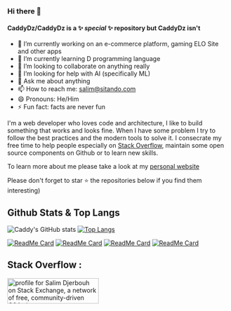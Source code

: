 ### Hi there 👋

#### **CaddyDz/CaddyDz** is a ✨ _special_ ✨ repository but CaddyDz isn't

- 🔭 I’m currently working on an e-commerce platform, gaming ELO Site and other apps
- 🌱 I’m currently learning D programming language
- 👯 I’m looking to collaborate on anything really
- 🤔 I’m looking for help with AI (specifically ML)
- 💬 Ask me about anything
- 📫 How to reach me: salim@sitando.com
- 😄 Pronouns: He/Him
- ⚡ Fun fact: facts are never fun

I'm a web developer who loves code and architecture, I like to build something that works and looks fine.
        When I have some problem I try to follow the best practices and the modern tools to solve it. I consecrate my free time to help people especially on
        <a
          href="https://stackoverflow.com/users/5581565/salim-djerbouh?tab=profile"
          target="blank"
          class="b-link"
        >Stack Overflow</a>, maintain some open source components on Github or to learn new skills.


To learn more about me please take a look at my [personal website](https://salimdj.me)

Please don't forget to star ⭐  the repositories below if you find them interesting)

## Github Stats & Top Langs

![Caddy's GitHub stats](https://github-readme-stats.vercel.app/api?username=CaddyDz&show_icons=true&theme=shades-of-purple&count_private=true)
[![Top Langs](https://github-readme-stats.vercel.app/api/top-langs/?username=CaddyDz&hide=html,css&layout=compact&theme=shades-of-purple)](https://github.com/CaddyDz/CaddyDz)

[![ReadMe Card](https://github-readme-stats.vercel.app/api/pin/?username=CaddyDz&repo=EnglishWorlds&theme=shades-of-purple)](https://github.com/CaddyDz/EnglishWorlds)
[![ReadMe Card](https://github-readme-stats.vercel.app/api/pin/?username=CaddyDz&repo=dotfiles&theme=shades-of-purple)](https://github.com/CaddyDz/dotfiles)
[![ReadMe Card](https://github-readme-stats.vercel.app/api/pin/?username=CaddyDz&repo=ml&theme=shades-of-purple)](https://github.com/CaddyDz/ml)
[![ReadMe Card](https://github-readme-stats.vercel.app/api/pin/?username=CaddyDz&repo=Turbo&theme=shades-of-purple)](https://github.com/CaddyDz/Turbo)


## Stack Overflow :

<a href="https://stackexchange.com/users/7327579"><img src="https://stackexchange.com/users/flair/7327579.png" width="208" height="58" alt="profile for Salim Djerbouh on Stack Exchange, a network of free, community-driven Q&amp;A sites" title="profile for Salim Djerbouh on Stack Exchange, a network of free, community-driven Q&amp;A sites"></a>
